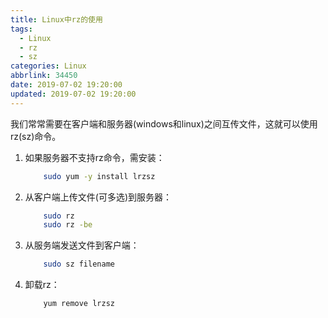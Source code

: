```yaml
---
title: Linux中rz的使用
tags:
  - Linux
  - rz
  - sz
categories: Linux
abbrlink: 34450
date: 2019-07-02 19:20:00
updated: 2019-07-02 19:20:00
---
```


我们常常需要在客户端和服务器(windows和linux)之间互传文件，这就可以使用rz(sz)命令。

1. 如果服务器不支持rz命令，需安装：
    ``` bash
        sudo yum -y install lrzsz
    ``` 

2. 从客户端上传文件(可多选)到服务器：
    ``` bash
        sudo rz
        sudo rz -be
    ``` 

3. 从服务端发送文件到客户端：
    ``` bash
        sudo sz filename
    ``` 

4. 卸载rz：
    ``` bash
        yum remove lrzsz
    ``` 